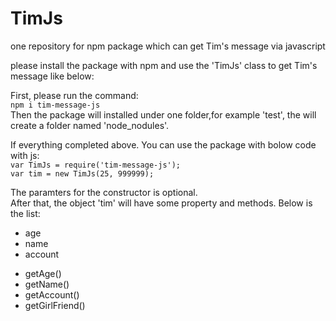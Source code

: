 # TimJs
one repository for npm package which can get Tim's message via javascript

please install the package with npm and use the 'TimJs' class to get Tim's message like below:

First, please run the command:  
```npm i tim-message-js```  
Then the package will installed under one folder,for example 'test', the will create a folder named 'node_nodules'.

If everything completed above. You can use the package with bolow code with js:  
```var TimJs = require('tim-message-js');```  
```var tim = new TimJs(25, 999999);```

The paramters for the constructor is optional.  
After that, the object 'tim' will have some property and methods. Below is the list:
- age
- name
- account

+ getAge()
+ getName()
+ getAccount()
+ getGirlFriend()
